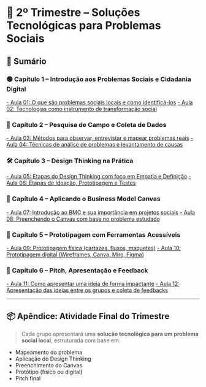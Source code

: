 # 📘 2º Trimestre – Soluções Tecnológicas para Problemas Sociais

## 🧭 Sumário

### 🟢 Capítulo 1 – Introdução aos Problemas Sociais e Cidadania Digital

[- Aula 01: O que são problemas sociais locais e como identificá-los](<./Aula 01: O que são problemas sociais locais e como identificá-los.md>)
[- Aula 02: Tecnologias como instrumento de transformação social](<./Aula 02: Tecnologias como instrumento de transformação social.md>)

### 🧠 Capítulo 2 – Pesquisa de Campo e Coleta de Dados

[- Aula 03: Métodos para observar, entrevistar e mapear problemas reais](<./Aula 03: Métodos para observar, entrevistar e mapear problemas reais.md>)
[- Aula 04: Técnicas de análise de problemas e levantamento de causas](<./Aula 04: Técnicas de análise de problemas e levantamento de causas.md>)

### 🛠️ Capítulo 3 – Design Thinking na Prática

[- Aula 05: Etapas do Design Thinking com foco em Empatia e Definição](<./Aula 05: Etapas do Design Thinking com foco em Empatia e Definição.md>)
[- Aula 06: Etapas de Ideação, Prototipagem e Testes](<./Aula 06: Etapas de Ideação, Prototipagem e Testes.md>)

### 🧩 Capítulo 4 – Aplicando o Business Model Canvas

[- Aula 07: Introdução ao BMC e sua importância em projetos sociais](<./Aula 07: Introdução ao BMC e sua importância em projetos sociais.md>)
[- Aula 08: Preenchendo o Canvas com base no problema estudado](<./Aula 08: Preenchendo o Canvas com base no problema estudado.md>)

### 🧪 Capítulo 5 – Prototipagem com Ferramentas Acessíveis

[- Aula 09: Prototipagem física (cartazes, fluxos, maquetes)](<./Aula 09: Prototipagem física (cartazes, fluxos, maquetes).md>)
[- Aula 10: Prototipagem digital (Wireframes, Canva, Miro, Figma)](<./Aula 10: Prototipagem digital (Wireframes, Canva, Miro, Figma).md>)

### 🎤 Capítulo 6 – Pitch, Apresentação e Feedback

[- Aula 11: Como apresentar uma ideia de forma impactante](<./Aula 11: Como apresentar uma ideia de forma impactante.md>)
[- Aula 12: Apresentação das ideias entre os grupos e coleta de feedbacks](<./Aula 12: Apresentação das ideias entre os grupos e coleta de feedbacks.md>)

---

## 📦 Apêndice: Atividade Final do Trimestre

> Cada grupo apresentará uma **solução tecnológica para um problema social local**, estruturada com base em:

- Mapeamento do problema
- Aplicação do Design Thinking
- Preenchimento do Canvas
- Protótipo (físico ou digital)
- Pitch final
